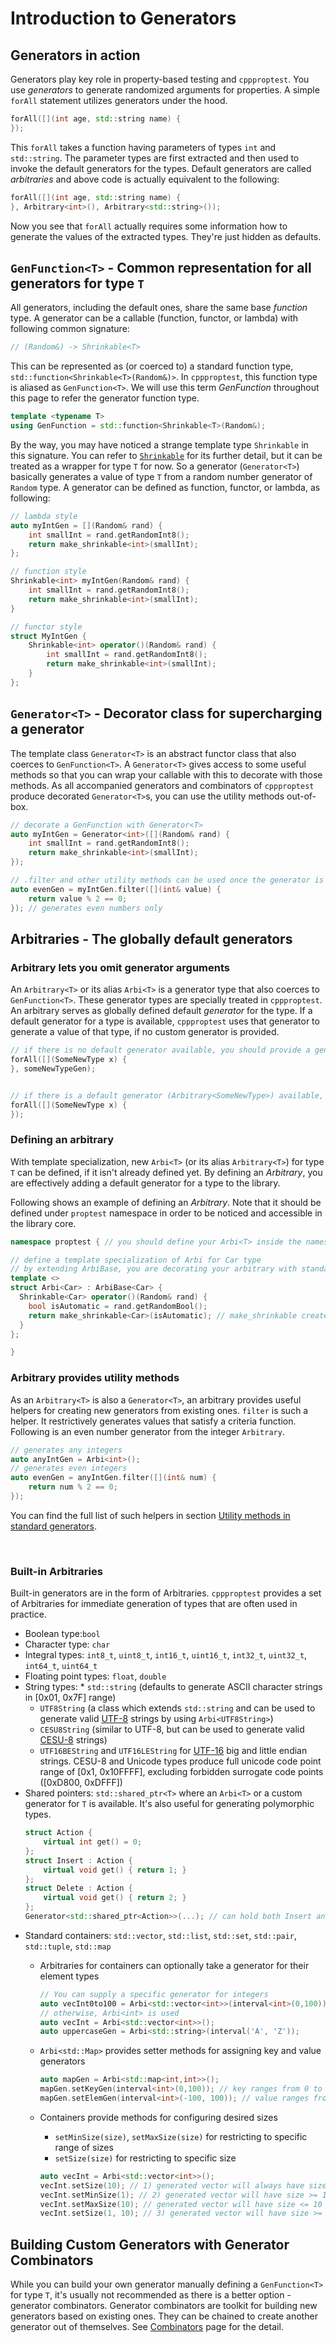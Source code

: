 # Introduction to Generators

## Generators in action

Generators play key role in property-based testing and `cppproptest`. You use _generators_ to generate randomized arguments for properties. A simple `forAll` statement utilizes generators under the hood.

```cpp
forAll([](int age, std::string name) {
});
```

This `forAll` takes a function having parameters of types `int` and `std::string`. The parameter types are first extracted and then used to invoke the default generators for the types. Default generators are called *arbitraries* and above code is actually equivalent to the following:

```cpp
forAll([](int age, std::string name) {
}, Arbitrary<int>(), Arbitrary<std::string>());
``` 

Now you see that `forAll` actually requires some information how to generate the values of the extracted types. They're just hidden as defaults.

## `GenFunction<T>` - Common representation for all generators for type `T`

All generators, including the default ones, share the same base *function* type. A generator can be a callable (function, functor, or lambda) with following common signature:

```cpp
// (Random&) -> Shrinkable<T>
```

This can be represented as (or coerced to) a standard function type, `std::function<Shrinkable<T>(Random&)>`. In `cppproptest`, this function type is aliased as `GenFunction<T>`. We will use this term *GenFunction* throughout this page to refer the generator function type.

```cpp
template <typename T>
using GenFunction = std::function<Shrinkable<T>(Random&);
```

By the way, you may have noticed a strange template type `Shrinkable` in this signature. You can refer to [`Shrinkable`](doc/Shrinking.md) for its further detail, but it can be treated as a wrapper for type `T` for now. So a generator (`Generator<T>`) basically generates a value of type `T` from a random number generator of `Random` type. A generator can be defined as function, functor, or lambda, as following: 

```cpp
// lambda style
auto myIntGen = [](Random& rand) {
    int smallInt = rand.getRandomInt8();
    return make_shrinkable<int>(smallInt);
};

// function style
Shrinkable<int> myIntGen(Random& rand) {
    int smallInt = rand.getRandomInt8();
    return make_shrinkable<int>(smallInt);
}

// functor style
struct MyIntGen {
    Shrinkable<int> operator()(Random& rand) {
        int smallInt = rand.getRandomInt8();
        return make_shrinkable<int>(smallInt);
    }
};
```

## `Generator<T>` - Decorator class for supercharging a generator

The template class `Generator<T>` is an abstract functor class that also coerces to `GenFunction<T>`. A `Generator<T>` gives access to some useful methods so that you can wrap your callable with this to decorate with those methods. As all accompanied generators and combinators of `cppproptest` produce decorated `Generator<T>`s, you can use the utility methods out-of-box.

```cpp
// decorate a GenFunction with Generator<T>
auto myIntGen = Generator<int>([](Random& rand) {
    int smallInt = rand.getRandomInt8();
    return make_shrinkable<int>(smallInt);
});

// .filter and other utility methods can be used once the generator is decorated with Generator<T>
auto evenGen = myIntGen.filter([](int& value) {
    return value % 2 == 0;
}); // generates even numbers only
```

## Arbitraries - The globally default generators

### Arbitrary lets you omit generator arguments

An `Arbitrary<T>` or its alias `Arbi<T>` is a generator type that also coerces to `GenFunction<T>`.
These generator types are specially treated in `cppproptest`. An arbitrary serves as globally defined default _generator_ for the type. If a default generator for a type is available, `cppproptest` uses that generator to generate a value of that type, if no custom generator is provided. 

```cpp
// if there is no default generator available, you should provide a generator for the type. 
forAll([](SomeNewType x) {
}, someNewTypeGen);


// if there is a default generator (Arbitrary<SomeNewType>) available, you may use that generator by omitting the argument 
forAll([](SomeNewType x) {
});
```

### Defining an arbitrary

With template specialization, new `Arbi<T>` (or its alias `Arbitrary<T>`) for type `T` can be defined, if it isn't already defined yet. By defining an _Arbitrary_, you are effectively adding a default generator for a type to the library.

Following shows an example of defining an _Arbitrary_. Note that it should be defined under `proptest` namespace in order to be noticed and accessible in the library core.

```cpp
namespace proptest { // you should define your Arbi<T> inside the namespace

// define a template specialization of Arbi for Car type
// by extending ArbiBase, you are decorating your arbitrary with standard methods (map, flatMap, filter, etc.)
template <>
struct Arbi<Car> : ArbiBase<Car> {
  Shrinkable<Car> operator()(Random& rand) {
    bool isAutomatic = rand.getRandomBool();
    return make_shrinkable<Car>(isAutomatic); // make_shrinkable creates a Car object by calling Car's constructor with 1 boolean parameter
  }
};

}
```

### Arbitrary provides utility methods

As an `Arbitrary<T>` is also a `Generator<T>`, an arbitrary provides useful helpers for creating new generators from existing ones. `filter` is such a helper. It restrictively generates values that satisfy a criteria function. Following is an even number generator from the integer `Arbitrary`.

```cpp
// generates any integers
auto anyIntGen = Arbi<int>();
// generates even integers
auto evenGen = anyIntGen.filter([](int& num) {
    return num % 2 == 0;
});
```

You can find the full list of such helpers in section [Utility methods in standard generators](#Utility-methods-in-standard-generators).

&nbsp;

### Built-in Arbitraries

Built-in generators are in the form of Arbitraries. `cppproptest` provides a set of Arbitraries for immediate generation of types that are often used in practice.

* Boolean type:`bool`
* Character type: `char`
* Integral types: `int8_t`, `uint8_t`, `int16_t`, `uint16_t`, `int32_t`, `uint32_t`, `int64_t`, `uint64_t`
* Floating point types: `float`, `double`
* String types: 
        * `std::string` (defaults to generate ASCII character strings in \[0x01, 0x7F\] range)
	* `UTF8String` (a class which extends `std::string` and can be used to generate valid [UTF-8](https://en.wikipedia.org/wiki/UTF-8) strings by using `Arbi<UTF8String>`)
	* `CESU8String` (similar to UTF-8, but can be used to generate valid [CESU-8](https://en.wikipedia.org/wiki/CESU-8) strings)
	* `UTF16BEString` and `UTF16LEString` for [UTF-16](https://en.wikipedia.org/wiki/UTF-16) big and little endian strings. CESU-8 and Unicode types produce full unicode code point range of \[0x1, 0x10FFFF\], excluding forbidden surrogate code points (\[0xD800, 0xDFFF\])
* Shared pointers: `std::shared_ptr<T>` where an `Arbi<T>` or a custom generator for `T` is available. It's also useful for generating polymorphic types.
	```cpp
	struct Action {
	    virtual int get() = 0;
	};
	struct Insert : Action {
	    virtual void get() { return 1; }
	};
	struct Delete : Action {
	    virtual void get() { return 2; }	
	};
	Generator<std::shared_ptr<Action>>(...); // can hold both Insert and Delete
	```
* Standard containers: `std::vector`, `std::list`, `std::set`, `std::pair`, `std::tuple`, `std::map`
	* Arbitraries for containers can optionally take a generator for their element types
		```cpp
		// You can supply a specific generator for integers
		auto vecInt0to100 = Arbi<std::vector<int>>(interval<int>(0,100));
		// otherwise, Arbi<int> is used
		auto vecInt = Arbi<std::vector<int>>();
		auto uppercaseGen = Arbi<std::string>(interval('A', 'Z'));
		```

	* `Arbi<std::Map>` provides setter methods for assigning key and value generators

		```cpp
		auto mapGen = Arbi<std::map<int,int>>();
		mapGen.setKeyGen(interval<int>(0,100)); // key ranges from 0 to 100
		mapGen.setElemGen(interval<int>(-100, 100)); // value ranges from -100 to 100
		```

   	* Containers provide methods for configuring desired sizes
		* `setMinSize(size)`, `setMaxSize(size)` for restricting to specific range of sizes
		* `setSize(size)` for restricting to specific size

		```cpp
		auto vecInt = Arbi<std::vector<int>>();
		vecInt.setSize(10); // 1) generated vector will always have size 10
		vecInt.setMinSize(1); // 2) generated vector will have size >= 1
		vecInt.setMaxSize(10); // generated vector will have size <= 10
		vecInt.setSize(1, 10); // 3) generated vector will have size >= 1 and size <= 10
		```

## Building Custom Generators with Generator Combinators

While you can build your own generator manually defining a `GenFunction<T>` for type `T`, it's usually not recommended as there is a better option - generator combinators.
Generator combinators are toolkit for building new generators based on existing ones. 
They can be chained to create another generator out of themselves. See [Combinators](./Combinators.md) page for the detail. 
